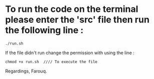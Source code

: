 
# To run the code on the terminal please enter the 'src' file then run the following line : 

```
./run.sh
```

If the file didn't run change the permission with using the line : 
```
chmod +x run.sh  //// To execute the file 
```
Regardings, Farouq.
